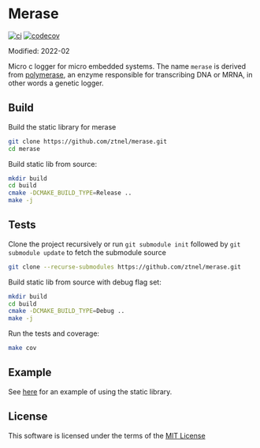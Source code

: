 # Merase

[![ci](https://github.com/ztnel/merase/actions/workflows/ci.yaml/badge.svg)](https://github.com/ztnel/merase/actions/workflows/ci.yaml) [![codecov](https://codecov.io/gh/ztnel/merase/branch/master/graph/badge.svg?token=6Q7DKCSAVU)](https://codecov.io/gh/ztnel/merase)

Modified: 2022-02

Micro c logger for micro embedded systems. The name `merase` is derived from [polymerase](https://en.wikipedia.org/wiki/Polymerase), an enzyme responsible for transcribing DNA or MRNA, in other words a genetic logger.

## Build
Build the static library for merase
```bash
git clone https://github.com/ztnel/merase.git
cd merase
```

Build static lib from source:
```bash
mkdir build
cd build
cmake -DCMAKE_BUILD_TYPE=Release ..
make -j
```

## Tests
Clone the project recursively or run `git submodule init` followed by `git submodule update` to fetch the submodule source
```bash
git clone --recurse-submodules https://github.com/ztnel/merase.git
```

Build static lib from source with debug flag set:
```bash
mkdir build
cd build
cmake -DCMAKE_BUILD_TYPE=Debug ..
make -j
```

Run the tests and coverage:
```bash
make cov
```

## Example
See [here](examples) for an example of using the static library.

## License
This software is licensed under the terms of the [MIT License](LICENSE)